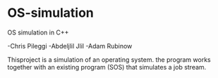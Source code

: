 OS-simulation
=============

OS simulation in C++

-Chris Pileggi
-Abdeljlil Jlil
-Adam Rubinow 


Thisproject is a simulation of an operating system. the program works together with an existing
program (SOS) that simulates a job stream.